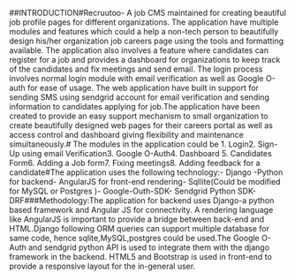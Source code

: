 ##INTRODUCTION#Recruutoo- A job CMS maintained for creating beautiful job profile pages for different organizations. The application have multiple modules and features which could a help a non-tech person to beautifully design his/her organization job careers page using the tools and formatting available. The application also involves a feature where candidates can register for a job and provides a dashboard for organizations to keep track of the candidates and fix meetings and send email. The login process involves normal login module with email verification  as well as Google O-auth for ease of usage. The web application have built in support for sending SMS using sendgrid account for email verification and sending information to candidates applying for job.The application have been created to provide an easy support mechanism to small organization to create beautifully designed web pages for their careers portal as well as access control and dashboard giving flexibility and maintenance simultaneously.# The modules in the application could be 1. Login2. Sign-Up using email Verification3. Google O-Auth4. Dashboard 5. Candidates Form6. Adding a Job form7. Fixing meetings8. Adding feedback for a candidate#The application uses the following technology:- Django -Python for backend- AngularJS for front-end rendering- Sqllite(Could be modified for MySQL or Postgres )- Google-Outh-SDK- Sendgrid Python SDK- DRF###Methodology:The application for backend uses Django-a python based framework  and Angular JS for connectivity. A rendering language like AngularJS is important to provide a bridge between back-end and HTML.Django following  ORM queries can support multiple database for same code, hence sqlite,MySQL,postgres could be used.The Google O-Auth and sendgrid python API is used to integrate them with the django framework in the backend. HTML5 and Bootstrap is used in front-end to provide a responsive layout for the in-general user.
